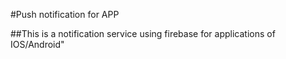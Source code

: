 #Push notification for APP

##This is a notification service using firebase for applications of IOS/Android"
